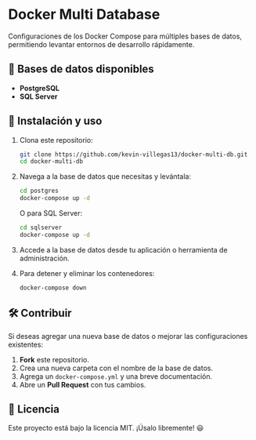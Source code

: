 # Docker Multi Database

Configuraciones de los Docker Compose para múltiples bases de datos, permitiendo levantar entornos de desarrollo rápidamente.

## 📌 Bases de datos disponibles
- **PostgreSQL**
- **SQL Server**

## 🚀 Instalación y uso

1. Clona este repositorio:
   ```sh
   git clone https://github.com/kevin-villegas13/docker-multi-db.git
   cd docker-multi-db
   ```

2. Navega a la base de datos que necesitas y levántala:
   ```sh
   cd postgres
   docker-compose up -d
   ```
   O para SQL Server:
   ```sh
   cd sqlserver
   docker-compose up -d
   ```

3. Accede a la base de datos desde tu aplicación o herramienta de administración.

4. Para detener y eliminar los contenedores:
   ```sh
   docker-compose down
   ```

## 🛠 Contribuir

Si deseas agregar una nueva base de datos o mejorar las configuraciones existentes:

1. **Fork** este repositorio.
2. Crea una nueva carpeta con el nombre de la base de datos.
3. Agrega un `docker-compose.yml` y una breve documentación.
4. Abre un **Pull Request** con tus cambios.

## 📜 Licencia
Este proyecto está bajo la licencia MIT. ¡Úsalo libremente! 😃
